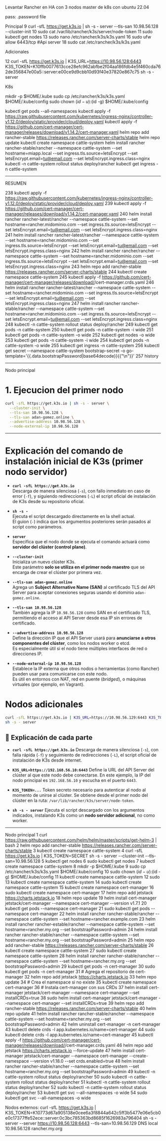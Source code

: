 Levantar Rancher en HA con 3 nodos master de k8s con ubuntu 22.04

pass: .password file



Principal
    9  curl -sfL https://get.k3s.io | sh -s - server   --tls-san 10.98.56.128   --cluster-init
   10  sudo cat /var/lib/rancher/k3s/server/node-token
   11  sudo kubectl get nodes
   13  sudo nano /etc/rancher/k3s/k3s.yaml
   16  sudo ufw allow 6443/tcp #Api server
   18  sudo cat /etc/rancher/k3s/k3s.yaml 

Adicionales

   12  curl -sfL https://get.k3s.io | K3S_URL=https://10.98.56.128:6443 K3S_TOKEN=K10ffb0077613cce28efc962abfbe2f04aa186fdb4e5f460cda762de356847e00a5::server:e00ce9d9cbb10d93f40e37820e867c75 sh -s - server


K8s

mkdir -p $HOME/.kube
sudo cp /etc/rancher/k3s/k3s.yaml $HOME/.kube/config
sudo chown $(id -u):$(id -g) $HOME/.kube/config


kubectl get pods --all-namespaces
kubectl apply -f https://raw.githubusercontent.com/kubernetes/ingress-nginx/controller-v1.12.0/deploy/static/provider/cloud/deploy.yaml
kubectl apply -f https://github.com/cert-manager/cert-manager/releases/download/v1.14.2/cert-manager.yaml
helm repo add rancher-stable https://releases.rancher.com/server-charts/stable
helm repo update
kubectl create namespace cattle-system
helm install rancher rancher-stable/rancher   --namespace cattle-system   --set hostname=miapp.local  --set ingress.tls.source=letsEncrypt   --set letsEncrypt.email=tu@email.com   --set letsEncrypt.ingress.class=nginx
kubectl -n cattle-system rollout status deploy/rancher
kubectl get ingress -n cattle-system


---
RESUMEN

  238  kubectl apply -f https://raw.githubusercontent.com/kubernetes/ingress-nginx/controller-v1.12.0/deploy/static/provider/cloud/deploy.yaml
  239  kubectl apply -f https://github.com/cert-manager/cert-manager/releases/download/v1.14.2/cert-manager.yaml
  240  helm install rancher rancher-latest/rancher   --namespace cattle-system   --set hostname=rancher.midominio.com   --set ingress.tls.source=letsEncrypt   --set letsEncrypt.email=tu@email.com   --set letsEncrypt.ingress.class=nginx
  241  helm install rancher rancher-latest/rancher   --namespace cattle-system   --set hostname=rancher.midominio.com   --set ingress.tls.source=letsEncrypt   --set letsEncrypt.email=tu@email.com   --set letsEncrypt.ingress.class=nginx
  242  helm install rancher rancher/rancher   --namespace cattle-system   --set hostname=rancher.midominio.com   --set ingress.tls.source=letsEncrypt   --set letsEncrypt.email=tu@email.com   --set letsEncrypt.ingress.class=nginx
  243  helm repo add rancher-stable https://releases.rancher.com/server-charts/stable
  244  kubectl create namespace cattle-system
  245  kubectl apply -f https://github.com/cert-manager/cert-manager/releases/download/<VERSION>/cert-manager.crds.yaml
  246  helm install rancher rancher-latest/rancher   --namespace cattle-system   --set hostname=rancher.midominio.com   --set ingress.tls.source=letsEncrypt   --set letsEncrypt.email=tu@email.com   --set letsEncrypt.ingress.class=nginx
  247  helm install rancher rancher-stable/rancher   --namespace cattle-system   --set hostname=rancher.midominio.com   --set ingress.tls.source=letsEncrypt   --set letsEncrypt.email=tu@email.com   --set letsEncrypt.ingress.class=nginx
  248  kubectl -n cattle-system rollout status deploy/rancher
  249  kubectl get pods -n cattle-system
  250  kubectl get pods -n cattle-system -i wide
  251  kubectl get pods -n cattle-system -o wide
  252  kubectl get nodes -o wide
  253  kubectl get pods -n cattle-system -i wide
  254  kubectl get pods -n cattle-system -o wide
  255  kubectl get ingress -n cattle-system
  256  kubectl get secret --namespace cattle-system bootstrap-secret -o go-template='{{.data.bootstrapPassword|base64decode}}{{"\n"}}'
  257  history


---

Nodo principal


# 1. Ejecucion del primer nodo 

```bash
curl -sfL https://get.k3s.io | sh -s - server \
  --cluster-init \
  --tls-san 10.98.56.128 \
  --tls-san adan-gomez.online \
  --advertise-address 10.98.56.128 \
  --node-external-ip 10.98.56.128
```

---

# Explicación del comando de instalación inicial de K3s (primer nodo servidor)


- **`curl -sfL https://get.k3s.io`**  
  Descarga de manera silenciosa (`-s`), con fallo inmediato en caso de error (`-f`), y siguiendo redirecciones (`-L`) el script oficial de instalación de K3s desde su repositorio oficial.

- **`sh -s -`**  
  Ejecuta el script descargado directamente en la shell actual.  
  El guion (`-`) indica que los argumentos posteriores serán pasados al script como parámetros.

- **`server`**  
  Especifica que el nodo donde se ejecuta el comando actuará como **servidor del clúster (control plane)**.

- **`--cluster-init`**  
  Inicializa un nuevo clúster K3s.  
  Este parámetro **solo se utiliza en el primer nodo maestro** que se encarga de crear el clúster por primera vez.

- **`--tls-san adan-gomez.online`**  
  Agrega un **Subject Alternative Name (SAN)** al certificado TLS del API Server para aceptar conexiones seguras usando el dominio `adan-gomez.online`.

- **`--tls-san 10.98.56.128`**  
  También agrega la IP `10.98.56.128` como SAN en el certificado TLS, permitiendo el acceso al API Server desde esa IP sin errores de certificado.

- **`--advertise-address 10.98.56.128`**  
  Define la dirección IP que el API Server usará para **anunciarse a otros componentes del clúster**, como los nodos worker o etcd.  
  Es especialmente útil si el nodo tiene múltiples interfaces de red o direcciones IP.

- **`--node-external-ip 10.98.56.128`**  
  Establece la IP externa que otros nodos o herramientas (como Rancher) pueden usar para comunicarse con este nodo.  
  Es útil en entornos con NAT, red en puente (*bridged*), o máquinas virtuales (por ejemplo, en Vagrant).



# Nodos adicionales 

```bash
curl -sfL https://get.k3s.io | K3S_URL=https://10.98.56.129:6443 K3S_TOKEN=K104be600f986bf741e24c001c5f107d65a4b7cd77367203025a47e1014df2d9e0a::server:acc2784508b33197e42a5c4e9f4b3038 \
sh -s - server
````

## 📝 Explicación de cada parte

* **`curl -sfL https://get.k3s.io`**
  Descarga de manera silenciosa (`-s`), con falla rápida (`-f`) y seguimiento de redirecciones (`-L`), el script oficial de instalación de K3s desde internet.

* **`K3S_URL=https://192.168.56.10:6443`**
  Define la URL del API Server del clúster al que este nodo debe conectarse.
  En este ejemplo, la IP del nodo principal es `192.168.56.10` y escucha en el puerto `6443`.

* **`K3S_TOKEN=...`**
  Token secreto necesario para autenticar al nodo al momento de unirse al clúster.
  Se obtiene desde el primer nodo del clúster en la ruta:
  `/var/lib/rancher/k3s/server/node-token`.

* **`sh -s - server`**
  Ejecuta el script descargado con los argumentos indicados, instalando K3s como un **nodo servidor adicional**, no como worker.





---
Nodo principal
    1  curl https://raw.githubusercontent.com/helm/helm/master/scripts/get-helm-3 | bash
    2  helm repo add rancher-stable https://releases.rancher.com/server-charts/stable
    3  kubectl create namespace cattle-system
    4  curl -sfL https://get.k3s.io | K3S_TOKEN=SECRET sh -s - server     --cluster-init     --tls-san=10.98.56.128
    5  kubectl get nodes
    6  sudo kubectl get nodes
    7  kubectl create namespace cattle-system
    8  mkdir -p $HOME/.kube
    9  sudo cp /etc/rancher/k3s/k3s.yaml $HOME/.kube/config
   10  sudo chown $(id -u):$(id -g) $HOME/.kube/config
   11  kubectl create namespace cattle-system
   12  sudo 
   13  kubectl create namespace cattle-system
   14  sudo kubectl create namespace cattle-system
   15  kubectl create namespace cert-manager
   16  sudo kubectl create namespace cert-manager
   17   helm repo add jetstack https://charts.jetstack.io
   18  helm repo update
   19  helm install   cert-manager jetstack/cert-manager   --namespace cert-manager   --version v1.7.1
   20  kubectl get pods --namespace cert-manager
   21  sudo kubectl get pods --namespace cert-manager
   22   helm install rancher rancher-stable/rancher   --namespace cattle-system   --set hostname=rancher.example.com
   23  helm install rancher rancher-estable/rancher   --namespace cattle-system   --set hostname=rancher.my.org   --set bootstrapPassword=admin
   24  helm install rancher rancher-stable/rancher   --namespace cattle-system   --set hostname=rancher.my.org   --set bootstrapPassword=admin
   25  helm repo add rancher-stable https://releases.rancher.com/server-charts/stable
   26  kubectl create namespace cattle-system
   27  sudo kubectl create namespace cattle-system
   28  helm install rancher rancher-stable/rancher   --namespace cattle-system   --set hostname=rancher.my.org   --set bootstrapPassword=admin
   29  kubectl get pods -n cert-manager
   30  sudo kubectl get pods -n cert-manager
   31  # Agrega el repositorio de cert-manager
   32  helm repo add jetstack https://charts.jetstack.io
   33  helm repo update
   34  # Crea el namespace si no existe
   35  kubectl create namespace cert-manager
   36  # Instala cert-manager con sus CRDs
   37  helm install cert-manager jetstack/cert-manager   --namespace cert-manager   --set installCRDs=true
   38  sudo helm install cert-manager jetstack/cert-manager   --namespace cert-manager   --set installCRDs=true
   39  helm repo add rancher-stable https://releases.rancher.com/server-charts/stable
   40  helm repo update
   41  helm install rancher rancher-stable/rancher   --namespace cattle-system   --set hostname=rancher.my.org   --set bootstrapPassword=admin
   42  helm uninstall cert-manager -n cert-manager
   43  kubectl delete crds -l app.kubernetes.io/name=cert-manager
   44  sudo kubectl delete crds -l app.kubernetes.io/name=cert-manager
   45  kubectl apply -f https://github.com/cert-manager/cert-manager/releases/download/<VERSION>/cert-manager.crds.yaml
   46  helm repo add jetstack https://charts.jetstack.io --force-update
   47  helm install   cert-manager jetstack/cert-manager   --namespace cert-manager   --create-namespace   --version v1.18.0   --set crds.enabled=true
   48  helm install rancher rancher-stable/rancher   --namespace cattle-system   --set hostname=rancher.my.org   --set bootstrapPassword=admin
   49  kubectl -n cattle-system rollout status deploy/rancher
   50  sudo kubectl -n cattle-system rollout status deploy/rancher
   51  kubectl -n cattle-system rollout status deploy/rancher
   52  sudo kubectl -n cattle-system rollout status deploy/rancher
   53  kubectl get svc --all-namespaces -o wide
   54  sudo kubectl get svc --all-namespaces -o wide

Nodos externos:
curl -sfL https://get.k3s.io | K3S_TOKEN=K10773d67a905138e0cee6a3f8844a642c5ff3b5477e06e5cb0e0c17377ffe52ece::server:0c3bc785363bd8685f1626983a796404 sh -s - server     --server https://10.98.56.128:6443     --tls-san=10.98.56.129
DNS local
10.98.56.128 rancher.my.org

   ---


